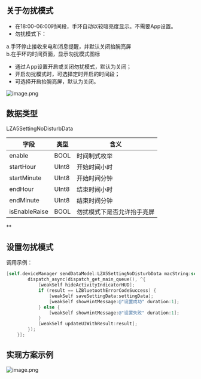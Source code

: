 <a name="D2WIh"></a>
## 关于勿扰模式
- 在18:00-06:00时间段，手环自动以较暗亮度显示。不需要App设置。
- 勿扰模式下：

a.手环停止接收来电和消息提醒，并默认关闭抬腕亮屏<br />b.在手环的时间页面，显示勿扰模式图标

- 通过Ａpp设置开启或关闭勿扰模式，默认为关闭；
- 开启勿扰模式时，可选择定时开启的时间段；
- 可选择开启抬腕亮屏，默认为关闭。

![image.png](https://cdn.nlark.com/yuque/0/2021/png/265997/1616724733010-75bfc96c-c592-47fa-a598-16b0df18d717.png#align=left&display=inline&height=464&margin=%5Bobject%20Object%5D&name=image.png&originHeight=464&originWidth=866&size=107523&status=done&style=none&width=866)
<a name="NvXKT"></a>
## 数据类型
LZA5SettingNoDisturbData

| 字段 | 类型 | 含义 |
| --- | --- | --- |
| enable | BOOL | 时间制式枚举 |
| startHour | UInt8 | 开始时间小时 |
| startMinute | UInt8 | 开始时间分钟 |
| endHour | UInt8 | 结束时间小时 |
| endMinute | UInt8 | 结束时间分钟 |
| isEnableRaise |  BOOL |  勿扰模式下是否允许抬手亮屏 |


**
<a name="NCJAa"></a>
## 设置勿扰模式

调用示例：
```objectivec
[self.deviceManager sendDataModel:LZA5SettingNoDisturbData macString:self.device.mac completion:^(LZBluetoothErrorCode result, id resp) {
        dispatch_async(dispatch_get_main_queue(), ^{
            [weakSelf hideActivityIndicatorHUD];
            if (result == LZBluetoothErrorCodeSuccess) {
                [weakSelf saveSettingData:settingData];
                [weakSelf showHintMessage:@"设置成功" duration:1];
            } else {
                [weakSelf showHintMessage:@"设置失败" duration:1];
            }
            [weakSelf updateUIWithResult:result];
        });
    }];
```

<a name="15hLi"></a>
## 实现方案示例
![image.png](https://cdn.nlark.com/yuque/0/2021/png/265997/1616737483254-b0673315-9984-448c-873e-8847ec415495.png#align=left&display=inline&height=446&margin=%5Bobject%20Object%5D&name=image.png&originHeight=446&originWidth=686&size=35584&status=done&style=none&width=686)

